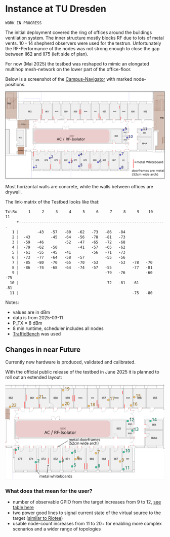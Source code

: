 # Instance at TU Dresden

```{note}
WORK IN PROGRESS
```

The initial deployment covered the ring of offices around the buildings ventilation system.
The inner structure mostly blocks RF due to lots of metal vents.
10 - 14 shepherd observers were used for the testrun.
Unfortunately the RF-Performance of the nodes was not strong enough to close the gap between II62 and II75 (left side of plan).

For now (Mai 2025) the testbed was reshaped to mimic an elongated multihop mesh-network on the lower part of the office-floor.

Below is a screenshot of the [Campus-Navigator](https://navigator.tu-dresden.de/etplan/bar/02) with marked node-positions.

![cfaed floor with marked node-positions](../media/cfaed_floorplan_current.png)

Most horizontal walls are concrete, while the walls between offices are drywall.

The link-matrix of the Testbed looks like that:

```
Tx⟍Rx     1     2     3     4     5     6     7     8     9    10    11
     +-----------------------------------------------------------------
   1 |        -43   -57   -80   -62   -73   -86   -84
   2 |  -43         -45   -64   -56   -78   -81   -73
   3 |  -59   -46         -52   -47   -65   -72   -68
   4 |  -79   -62   -50         -41   -57   -65   -62
   5 |  -61   -55   -45   -41         -56   -71   -73
   6 |  -73   -77   -64   -58   -57         -55   -56
   7 |  -85   -80   -70   -65   -70   -53         -53   -78   -70
   8 |  -86   -74   -68   -64   -74   -57   -55         -77   -81
   9 |                                      -79   -76         -60   -75
  10 |                                      -72   -81   -61         -81
  11 |                                                  -75   -80
```

Notes:

- values are in dBm
- data is from 2025-03-11
- P_TX = 8 dBm
- 8 min runtime, scheduler includes all nodes
- [TrafficBench](https://github.com/nes-lab/TrafficBench) was used

## Changes in near Future

Currently new hardware is produced, validated and calibrated.

With the official public release of the testbed in June 2025 it is planned to roll out an extended layout:

![cfaed floor with marked future node-positions](../media/cfaed_floorplan_with_nodes.png)

### What does that mean for the user?

- number of observable GPIO from the target increases from 9 to 12, [see table here](https://github.com/orgua/shepherd-targets/tree/main/hardware/shepherd_nRF_FRAM_Target_v1.3)
- two power good lines to signal current state of the virtual source to the target ([similar to Riotee](https://www.riotee.nessie-circuits.de/docs/latest/hardware/module.html))
- usable node-count increases from 11 to 20+ for enabling more complex scenarios and a wider range of topologies
